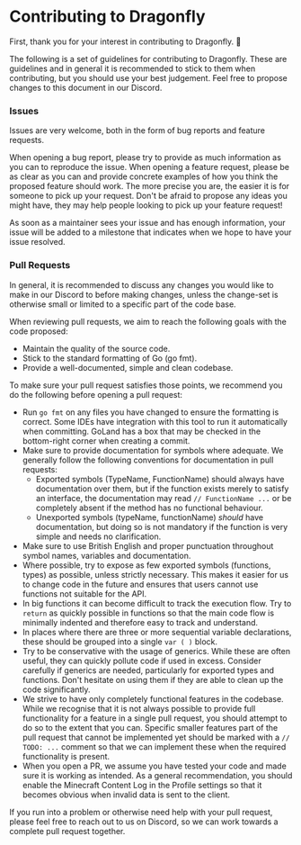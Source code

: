 # Contributing to Dragonfly

First, thank you for your interest in contributing to Dragonfly. :tada:

The following is a set of guidelines for contributing to Dragonfly. These are guidelines and in
general it is recommended to stick to them when contributing, but you should use your best
judgement. Feel free to propose changes to this document in our Discord.

### Issues
Issues are very welcome, both in the form of bug reports and feature requests. 

When opening a bug report, please try to provide as much information as you can to reproduce the issue. When opening a 
feature request, please be as clear as you can and provide concrete examples of how you think the proposed feature 
should work. The more precise you are, the easier it is for someone to pick up your request. Don't be afraid to propose
any ideas you might have, they may help people looking to pick up your feature request!

As soon as a maintainer sees your issue and has enough information, your issue will be added to a milestone that
indicates when we hope to have your issue resolved.

### Pull Requests
In general, it is recommended to discuss any changes you would like to make in our Discord to
before making changes, unless the change-set is otherwise small or limited to a specific part of
the code base.

When reviewing pull requests, we aim to reach the following goals with the code proposed:
* Maintain the quality of the source code.
* Stick to the standard formatting of Go (go fmt).
* Provide a well-documented, simple and clean codebase.

To make sure your pull request satisfies those points, we recommend you do the following before
opening a pull request:
* Run `go fmt` on any files you have changed to ensure the formatting is correct. Some IDEs have
  integration with this tool to run it automatically when committing. GoLand has a box that may be
  checked in the bottom-right corner when creating a commit.
* Make sure to provide documentation for symbols where adequate. We generally follow the following
  conventions for documentation in pull requests:
  - Exported symbols (TypeName, FunctionName) should always have documentation over them, but if
    the function exists merely to satisfy an interface, the documentation may read 
    `// FunctionName ...` or be completely absent if the method has no functional behaviour.
  - Unexported symbols (typeName, functionName) _should_ have documentation, but doing so is not
    mandatory if the function is very simple and needs no clarification.
* Make sure to use British English and proper punctuation throughout symbol names, variables and
  documentation.
* Where possible, try to expose as few exported symbols (functions, types) as possible, unless 
  strictly necessary. This makes it easier for us to change code in the future and ensures that 
  users cannot use functions not suitable for the API.
* In big functions it can become difficult to track the execution flow. Try to `return` as quickly
  possible in functions so that the main code flow is minimally indented and therefore easy to 
  track and understand.
* In places where there are three or more sequential variable declarations, these should be grouped
  into a single `var ( )` block.
* Try to be conservative with the usage of generics. While these are often useful, they can quickly
  pollute code if used in excess. Consider carefully if generics are needed, particularly for 
  exported types and functions. Don't hesitate on using them if they are able to clean up the code
  significantly.
* We strive to have only completely functional features in the codebase. While we recognise that
  it is not always possible to provide full functionality for a feature in a single pull request,
  you should attempt to do so to the extent that you can. Specific smaller features part of the
  pull request that cannot be implemented yet should be marked with a `// TODO: ...` comment so
  that we can implement these when the required functionality is present.
* When you open a PR, we assume you have tested your code and made sure it is working as intended.
  As a general recommendation, you should enable the Minecraft Content Log in the Profile settings
  so that it becomes obvious when invalid data is sent to the client.
  
If you run into a problem or otherwise need help with your pull request, please feel free to reach
out to us on Discord, so we can work towards a complete pull request together.
